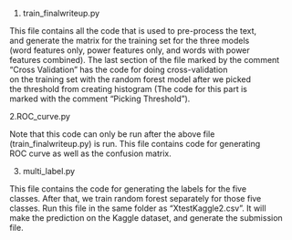 1. train_finalwriteup.py

This	file	contains	all	the	code	that	is	used	to	pre-process	the	text,	
and	generate	the	matrix	for	the	training	set	for	the	three	models	
(word	features	only,	power	features	only,	and	words	with	power	
features	combined).	The	last	section	of	the	file	marked	by	the	
comment	“Cross	Validation”	has	the	code	for	doing	cross-validation	
on	the	training	set	with	the	random	forest	model	after	we	picked	
the	threshold	from	creating	histogram	(The	code	for	this	part	is	
marked	with	the	comment	“Picking	Threshold”).

2.ROC_curve.py

Note	that	this	code	can	only	be	run	after	the	above	file	
(train_finalwriteup.py)	is	run. This file	contains	code	for	generating	
ROC	curve	as	well	as	the	confusion	matrix.

3. multi_label.py

This	file	contains the	code	for	generating	the	labels	for	the	five	
classes.	After	that,	we	train	random	forest	separately	for	those	five	
classes.	Run	this	file	in	the	same	folder	as	“XtestKaggle2.csv”.	It	will	
make	the	prediction	on	the	Kaggle	dataset,	and	generate	the	
submission	file.
